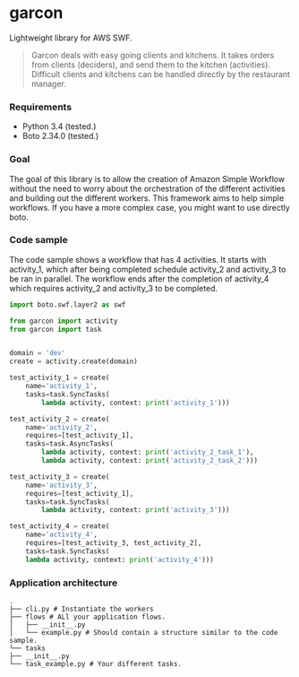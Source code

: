 garcon
======

Lightweight library for AWS SWF.

> Garcon deals with easy going clients and kitchens. It takes orders
> from clients (deciders), and send them to the kitchen (activities). Difficult
> clients and kitchens can be handled directly by the restaurant manager.

### Requirements

* Python 3.4 (tested.)
* Boto 2.34.0 (tested.)

### Goal

The goal of this library is to allow the creation of Amazon Simple Workflow
without the need to worry about the orchestration of the different activities
and building out the different workers. This framework aims to help simple
workflows. If you have a more complex case, you might want to use directly
boto.

### Code sample

The code sample shows a workflow that has 4 activities. It starts with
activity_1, which after being completed schedule activity_2 and activity_3 to
be ran in parallel. The workflow ends after the completion of activity_4 which
requires activity_2 and activity_3 to be completed.

```python
import boto.swf.layer2 as swf

from garcon import activity
from garcon import task


domain = 'dev'
create = activity.create(domain)

test_activity_1 = create(
    name='activity_1',
    tasks=task.SyncTasks(
        lambda activity, context: print('activity_1')))

test_activity_2 = create(
    name='activity_2',
    requires=[test_activity_1],
    tasks=task.AsyncTasks(
        lambda activity, context: print('activity_2_task_1'),
        lambda activity, context: print('activity_2_task_2')))

test_activity_3 = create(
    name='activity_3',
    requires=[test_activity_1],
    tasks=task.SyncTasks(
        lambda activity, context: print('activity_3')))

test_activity_4 = create(
    name='activity_4',
    requires=[test_activity_3, test_activity_2],
    tasks=task.SyncTasks(
    lambda activity, context: print('activity_4')))
```

### Application architecture

```
.
├── cli.py # Instantiate the workers
├── flows # ALl your application flows.
│   ├── __init__.py
│   └── example.py # Should contain a structure similar to the code sample.
└── tasks
├── __init__.py
└── task_example.py # Your different tasks.
```

